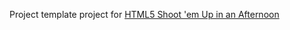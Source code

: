 Project template project for [HTML5 Shoot 'em Up in an Afternoon](https://leanpub.com/html5shootemupinanafternoon)


